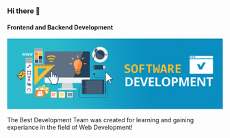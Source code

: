 ### Hi there 👋
#### Frontend and Backend Development
![Frontend and Backend Development](https://github.com/BestDevelopmentTeam/BestDevelopmentTeam/blob/main/software-development-banner.png)

The Best Development Team was created for learning and gaining experiance in the field of Web Development!






